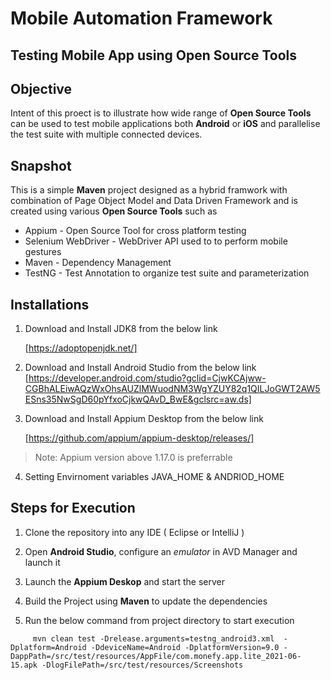 Mobile Automation Framework
=======================

## Testing Mobile App using Open Source Tools

## Objective

Intent of this proect is to illustrate how wide range of **Open Source Tools** can be used to test mobile applications both **Android** or **iOS** and parallelise the test suite with multiple connected devices.

## Snapshot

This is a simple **Maven** project designed as a hybrid framwork with combination of Page Object Model and Data Driven Framework and is created using various **Open Source Tools** such as

* Appium - Open Source Tool for cross platform testing
* Selenium WebDriver - WebDriver API used to to perform mobile gestures
* Maven - Dependency Management
* TestNG - Test Annotation to organize test suite and parameterization

## Installations

1. Download and Install JDK8 from the below link

    [https://adoptopenjdk.net/]

2. Download and Install Android Studio from the below link
  [https://developer.android.com/studio?gclid=CjwKCAjww-CGBhALEiwAQzWxOhsAUZlMWuodNM3WgYZUY82q1QILJoGWT2AW5ESns35NwSgD60pYfxoCjkwQAvD_BwE&gclsrc=aw.ds]

3. Download and Install Appium Desktop from the below link 

    [https://github.com/appium/appium-desktop/releases/]

>Note: Appium version above  1.17.0 is preferrable

4. Setting Envirnoment variables JAVA_HOME & ANDRIOD_HOME

## Steps for Execution

1. Clone  the repository into any IDE ( Eclipse or IntelliJ )

2. Open **Android Studio**, configure an _emulator_ in AVD Manager and launch it

3. Launch the **Appium Deskop** and start the server

4. Build the Project using **Maven** to update the dependencies

5. Run the below command from project directory to start execution

```
     mvn clean test -Drelease.arguments=testng_android3.xml  -Dplatform=Android -DdeviceName=Android -DplatformVersion=9.0 -DappPath=/src/test/resources/AppFile/com.monefy.app.lite_2021-06-15.apk -DlogFilePath=/src/test/resources/Screenshots
```



